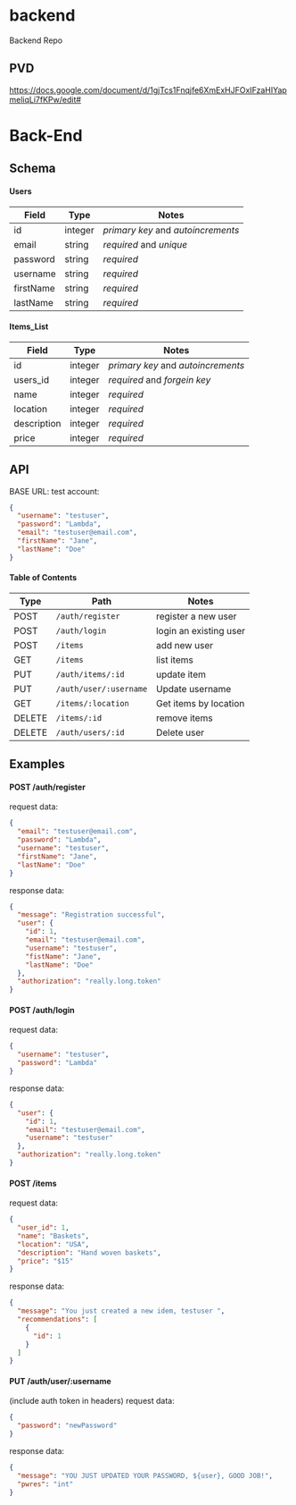 # backend
Backend Repo

## PVD
https://docs.google.com/document/d/1gjTcs1Fnqjfe6XmExHJFOxIFzaHIYapmeliqLi7fKPw/edit#


# Back-End

## Schema

#### Users

| Field    | Type    | Notes                               |
| -------- | ------- | ----------------------------------- |
| id        | integer | _primary key_ and _autoincrements_ |
| email     | string  | _required_ and _unique_            |
| password  | string  | _required_                         |
| username  | string  | _required_                         |
| firstName | string  | _required_                         |
| lastName  | string  | _required_                         |

#### Items_List

| Field        | Type    | Notes                              |
| ------------ | ------- | ---------------------------------- |
| id           | integer | _primary key_ and _autoincrements_ |
| users_id     | integer | _required_ and _forgein key_       |
| name         | integer | _required_                         |
| location     | integer | _required_                         |
| description  | integer | _required_                         |
| price        | integer | _required_                         |


## API

BASE URL: 
test account:

```json
{
  "username": "testuser",
  "password": "Lambda",
  "email": "testuser@email.com",
  "firstName": "Jane",
  "lastName": "Doe"
}
```

#### Table of Contents

| Type   | Path                            | Notes                           |
| ------ | ------------------------------- | ------------------------------- |
| POST    | `/auth/register`               | register a new user             |
| POST    | `/auth/login`                  | login an existing user          |
| POST    | `/items`                       | add new user                    |
| GET     | `/items`                       | list items                      |
| PUT     | `/auth/items/:id`              | update item                     |
| PUT     | `/auth/user/:username`         | Update username                 |
| GET     | `/items/:location`             | Get items by location           |
| DELETE  | `/items/:id`                   | remove items                    |
| DELETE  | `/auth/users/:id`              | Delete user                     |


## Examples

#### POST /auth/register

request data:

```json
{
  "email": "testuser@email.com",
  "password": "Lambda",
  "username": "testuser",
  "firstName": "Jane",
  "lastName": "Doe"
}
```

response data:

```json
{
  "message": "Registration successful",
  "user": {
    "id": 1,
    "email": "testuser@email.com",
    "username": "testuser",
    "fistName": "Jane",
    "lastName": "Doe"
  },
  "authorization": "really.long.token"
}
```

#### POST /auth/login

request data:

```json
{
  "username": "testuser",
  "password": "Lambda"
}
```

response data:

```json
{
  "user": {
    "id": 1,
    "email": "testuser@email.com",
    "username": "testuser"
  },
  "authorization": "really.long.token"
}
```

#### POST /items

request data:

```json
{
  "user_id": 1,
  "name": "Baskets",
  "location": "USA",
  "description": "Hand woven baskets",
  "price": "$15"
}
```

response data:

```json
{
  "message": "You just created a new idem, testuser ",
  "recommendations": [
    {
      "id": 1
    }
  ]
}
```

#### PUT /auth/user/:username

(include auth token in headers)
request data:

```json
{
  "password": "newPassword"
}
```

response data:

```json
{
  "message": "YOU JUST UPDATED YOUR PASSWORD, ${user}, GOOD JOB!",
  "pwres": "int"
}
```

